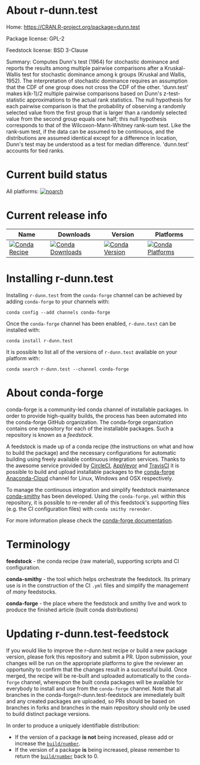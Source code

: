 About r-dunn.test
=================

Home: https://CRAN.R-project.org/package=dunn.test

Package license: GPL-2

Feedstock license: BSD 3-Clause

Summary: Computes Dunn's test (1964) for stochastic dominance and reports the results among multiple pairwise comparisons after a Kruskal-Wallis test for stochastic dominance among k groups (Kruskal and Wallis, 1952). The interpretation of stochastic dominance requires an assumption that the CDF of one group does not cross the CDF of the other. 'dunn.test' makes k(k-1)/2 multiple pairwise comparisons based on Dunn's z-test-statistic approximations to the actual rank statistics. The null hypothesis for each pairwise comparison is that the probability of observing a randomly selected value from the first group that is larger than a randomly selected value from the second group equals one half; this null hypothesis corresponds to that of the Wilcoxon-Mann-Whitney rank-sum test. Like the rank-sum test, if the data can be assumed to be continuous, and the distributions are assumed identical except for a difference in location, Dunn's test may be understood as a test for median difference. 'dunn.test' accounts for tied ranks.



Current build status
====================

All platforms:
[![noarch](https://img.shields.io/circleci/project/github/conda-forge/r-dunn.test-feedstock/master.svg?label=noarch)](https://circleci.com/gh/conda-forge/r-dunn.test-feedstock)

Current release info
====================

| Name | Downloads | Version | Platforms |
| --- | --- | --- | --- |
| [![Conda Recipe](https://img.shields.io/badge/recipe-r--dunn.test-green.svg)](https://anaconda.org/conda-forge/r-dunn.test) | [![Conda Downloads](https://img.shields.io/conda/dn/conda-forge/r-dunn.test.svg)](https://anaconda.org/conda-forge/r-dunn.test) | [![Conda Version](https://img.shields.io/conda/vn/conda-forge/r-dunn.test.svg)](https://anaconda.org/conda-forge/r-dunn.test) | [![Conda Platforms](https://img.shields.io/conda/pn/conda-forge/r-dunn.test.svg)](https://anaconda.org/conda-forge/r-dunn.test) |

Installing r-dunn.test
======================

Installing `r-dunn.test` from the `conda-forge` channel can be achieved by adding `conda-forge` to your channels with:

```
conda config --add channels conda-forge
```

Once the `conda-forge` channel has been enabled, `r-dunn.test` can be installed with:

```
conda install r-dunn.test
```

It is possible to list all of the versions of `r-dunn.test` available on your platform with:

```
conda search r-dunn.test --channel conda-forge
```


About conda-forge
=================

conda-forge is a community-led conda channel of installable packages.
In order to provide high-quality builds, the process has been automated into the
conda-forge GitHub organization. The conda-forge organization contains one repository
for each of the installable packages. Such a repository is known as a *feedstock*.

A feedstock is made up of a conda recipe (the instructions on what and how to build
the package) and the necessary configurations for automatic building using freely
available continuous integration services. Thanks to the awesome service provided by
[CircleCI](https://circleci.com/), [AppVeyor](https://www.appveyor.com/)
and [TravisCI](https://travis-ci.org/) it is possible to build and upload installable
packages to the [conda-forge](https://anaconda.org/conda-forge)
[Anaconda-Cloud](https://anaconda.org/) channel for Linux, Windows and OSX respectively.

To manage the continuous integration and simplify feedstock maintenance
[conda-smithy](https://github.com/conda-forge/conda-smithy) has been developed.
Using the ``conda-forge.yml`` within this repository, it is possible to re-render all of
this feedstock's supporting files (e.g. the CI configuration files) with ``conda smithy rerender``.

For more information please check the [conda-forge documentation](https://conda-forge.org/docs/).

Terminology
===========

**feedstock** - the conda recipe (raw material), supporting scripts and CI configuration.

**conda-smithy** - the tool which helps orchestrate the feedstock.
                   Its primary use is in the construction of the CI ``.yml`` files
                   and simplify the management of *many* feedstocks.

**conda-forge** - the place where the feedstock and smithy live and work to
                  produce the finished article (built conda distributions)


Updating r-dunn.test-feedstock
==============================

If you would like to improve the r-dunn.test recipe or build a new
package version, please fork this repository and submit a PR. Upon submission,
your changes will be run on the appropriate platforms to give the reviewer an
opportunity to confirm that the changes result in a successful build. Once
merged, the recipe will be re-built and uploaded automatically to the
`conda-forge` channel, whereupon the built conda packages will be available for
everybody to install and use from the `conda-forge` channel.
Note that all branches in the conda-forge/r-dunn.test-feedstock are
immediately built and any created packages are uploaded, so PRs should be based
on branches in forks and branches in the main repository should only be used to
build distinct package versions.

In order to produce a uniquely identifiable distribution:
 * If the version of a package **is not** being increased, please add or increase
   the [``build/number``](https://conda.io/docs/user-guide/tasks/build-packages/define-metadata.html#build-number-and-string).
 * If the version of a package **is** being increased, please remember to return
   the [``build/number``](https://conda.io/docs/user-guide/tasks/build-packages/define-metadata.html#build-number-and-string)
   back to 0.
